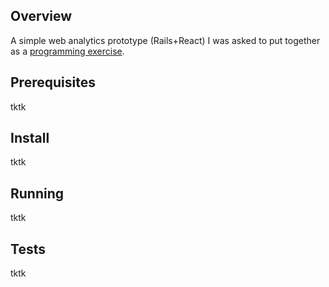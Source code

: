 ## Overview

A simple web analytics prototype (Rails+React) I was asked to put together as a [programming exercise](./docs/requirements.md).

## Prerequisites

tktk

## Install

tktk

## Running

tktk

## Tests

tktk

